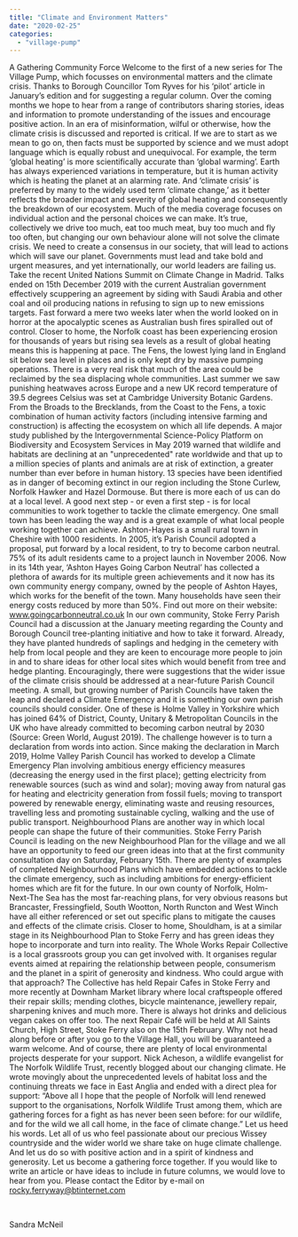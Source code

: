 ```yaml
---
title: "Climate and Environment Matters"
date: "2020-02-25"
categories: 
  - "village-pump"
---
```


A Gathering Community Force Welcome to the first of a new series for The Village Pump, which focusses on environmental matters and the climate crisis. Thanks to Borough Councillor Tom Ryves for his ‘pilot’ article in January’s edition and for suggesting a regular column. Over the coming months we hope to hear from a range of contributors sharing stories, ideas and information to promote understanding of the issues and encourage positive action. In an era of misinformation, wilful or otherwise, how the climate crisis is discussed and reported is critical. If we are to start as we mean to go on, then facts must be supported by science and we must adopt language which is equally robust and unequivocal. For example, the term ‘global heating’ is more scientifically accurate than ‘global warming’. Earth has always experienced variations in temperature, but it is human activity which is heating the planet at an alarming rate. And ‘climate crisis’ is preferred by many to the widely used term ‘climate change,’ as it better reflects the broader impact and severity of global heating and consequently the breakdown of our ecosystem. Much of the media coverage focuses on individual action and the personal choices we can make. It’s true, collectively we drive too much, eat too much meat, buy too much and fly too often, but changing our own behaviour alone will not solve the climate crisis. We need to create a consensus in our society, that will lead to actions which will save our planet. Governments must lead and take bold and urgent measures, and yet internationally, our world leaders are failing us. Take the recent United Nations Summit on Climate Change in Madrid. Talks ended on 15th December 2019 with the current Australian government effectively scuppering an agreement by siding with Saudi Arabia and other coal and oil producing nations in refusing to sign up to new emissions targets. Fast forward a mere two weeks later when the world looked on in horror at the apocalyptic scenes as Australian bush fires spiralled out of control. Closer to home, the Norfolk coast has been experiencing erosion for thousands of years but rising sea levels as a result of global heating means this is happening at pace. The Fens, the lowest lying land in England sit below sea level in places and is only kept dry by massive pumping operations. There is a very real risk that much of the area could be reclaimed by the sea displacing whole communities. Last summer we saw punishing heatwaves across Europe and a new UK record temperature of 39.5 degrees Celsius was set at Cambridge University Botanic Gardens. From the Broads to the Brecklands, from the Coast to the Fens, a toxic combination of human activity factors (including intensive farming and construction) is affecting the ecosystem on which all life depends. A major study published by the Intergovernmental Science-Policy Platform on Biodiversity and Ecosystem Services in May 2019 warned that wildlife and habitats are declining at an "unprecedented" rate worldwide and that up to a million species of plants and animals are at risk of extinction, a greater number than ever before in human history. 13 species have been identified as in danger of becoming extinct in our region including the Stone Curlew, Norfolk Hawker and Hazel Dormouse. But there is more each of us can do at a local level. A good next step - or even a first step - is for local communities to work together to tackle the climate emergency. One small town has been leading the way and is a great example of what local people working together can achieve. Ashton-Hayes is a small rural town in Cheshire with 1000 residents. In 2005, it’s Parish Council adopted a proposal, put forward by a local resident, to try to become carbon neutral. 75% of its adult residents came to a project launch in November 2006. Now in its 14th year, ‘Ashton Hayes Going Carbon Neutral’ has collected a plethora of awards for its multiple green achievements and it now has its own community energy company, owned by the people of Ashton Hayes, which works for the benefit of the town. Many households have seen their energy costs reduced by more than 50%. Find out more on their website: www.goingcarbonneutral.co.uk In our own community, Stoke Ferry Parish Council had a discussion at the January meeting regarding the County and Borough Council tree-planting initiative and how to take it forward. Already, they have planted hundreds of saplings and hedging in the cemetery with help from local people and they are keen to encourage more people to join in and to share ideas for other local sites which would benefit from tree and hedge planting. Encouragingly, there were suggestions that the wider issue of the climate crisis should be addressed at a near-future Parish Council meeting. A small, but growing number of Parish Councils have taken the leap and declared a Climate Emergency and it is something our own parish councils should consider. One of these is Holme Valley in Yorkshire which has joined 64% of District, County, Unitary & Metropolitan Councils in the UK who have already committed to becoming carbon neutral by 2030 (Source: Green World, August 2019). The challenge however is to turn a declaration from words into action. Since making the declaration in March 2019, Holme Valley Parish Council has worked to develop a Climate Emergency Plan involving ambitious energy efficiency measures (decreasing the energy used in the first place); getting electricity from renewable sources (such as wind and solar); moving away from natural gas for heating and electricity generation from fossil fuels; moving to transport powered by renewable energy, eliminating waste and reusing resources, travelling less and promoting sustainable cycling, walking and the use of public transport. Neighbourhood Plans are another way in which local people can shape the future of their communities. Stoke Ferry Parish Council is leading on the new Neighbourhood Plan for the village and we all have an opportunity to feed our green ideas into that at the first community consultation day on Saturday, February 15th. There are plenty of examples of completed Neighbourhood Plans which have embedded actions to tackle the climate emergency, such as including ambitions for energy-efficient homes which are fit for the future. In our own county of Norfolk, Holm-Next-The Sea has the most far-reaching plans, for very obvious reasons but Brancaster, Fressingfield, South Wootton, North Runcton and West Winch have all either referenced or set out specific plans to mitigate the causes and effects of the climate crisis. Closer to home, Shouldham, is at a similar stage in its Neighbourhood Plan to Stoke Ferry and has green ideas they hope to incorporate and turn into reality. The Whole Works Repair Collective is a local grassroots group you can get involved with. It organises regular events aimed at repairing the relationship between people, consumerism and the planet in a spirit of generosity and kindness. Who could argue with that approach? The Collective has held Repair Cafes in Stoke Ferry and more recently at Downham Market library where local craftspeople offered their repair skills; mending clothes, bicycle maintenance, jewellery repair, sharpening knives and much more. There is always hot drinks and delicious vegan cakes on offer too. The next Repair Café will be held at All Saints Church, High Street, Stoke Ferry also on the 15th February. Why not head along before or after you go to the Village Hall, you will be guaranteed a warm welcome. And of course, there are plenty of local environmental projects desperate for your support. Nick Acheson, a wildlife evangelist for The Norfolk Wildlife Trust, recently blogged about our changing climate. He wrote movingly about the unprecedented levels of habitat loss and the continuing threats we face in East Anglia and ended with a direct plea for support: “Above all I hope that the people of Norfolk will lend renewed support to the organisations, Norfolk Wildlife Trust among them, which are gathering forces for a fight as has never been seen before: for our wildlife, and for the wild we all call home, in the face of climate change.” Let us heed his words. Let all of us who feel passionate about our precious Wissey countryside and the wider world we share take on huge climate challenge. And let us do so with positive action and in a spirit of kindness and generosity. Let us become a gathering force together. If you would like to write an article or have ideas to include in future columns, we would love to hear from you. Please contact the Editor by e-mail on rocky.ferryway@btinternet.com

 

Sandra McNeil

